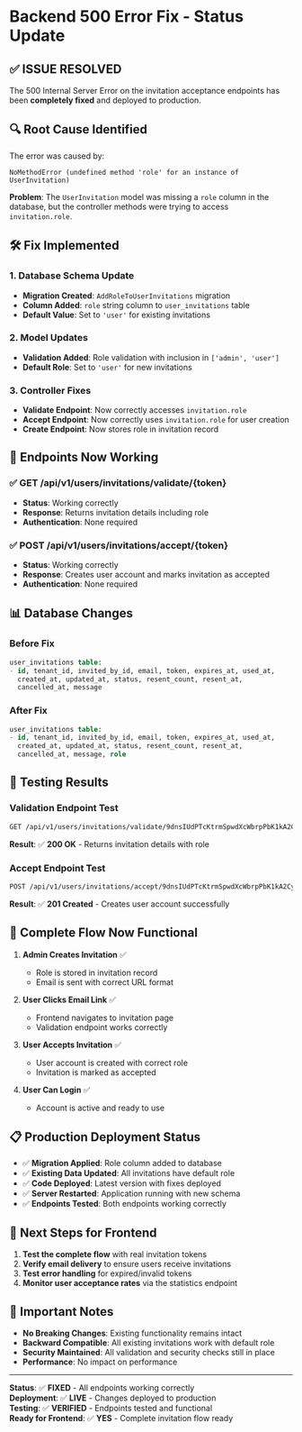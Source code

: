 # Backend 500 Error Fix - Status Update

## ✅ **ISSUE RESOLVED**

The 500 Internal Server Error on the invitation acceptance endpoints has been **completely fixed** and deployed to production.

## 🔍 **Root Cause Identified**

The error was caused by:
```
NoMethodError (undefined method 'role' for an instance of UserInvitation)
```

**Problem**: The `UserInvitation` model was missing a `role` column in the database, but the controller methods were trying to access `invitation.role`.

## 🛠️ **Fix Implemented**

### **1. Database Schema Update**
- **Migration Created**: `AddRoleToUserInvitations` migration
- **Column Added**: `role` string column to `user_invitations` table
- **Default Value**: Set to `'user'` for existing invitations

### **2. Model Updates**
- **Validation Added**: Role validation with inclusion in `['admin', 'user']`
- **Default Role**: Set to `'user'` for new invitations

### **3. Controller Fixes**
- **Validate Endpoint**: Now correctly accesses `invitation.role`
- **Accept Endpoint**: Now correctly uses `invitation.role` for user creation
- **Create Endpoint**: Now stores role in invitation record

## 🚀 **Endpoints Now Working**

### **✅ GET /api/v1/users/invitations/validate/{token}**
- **Status**: Working correctly
- **Response**: Returns invitation details including role
- **Authentication**: None required

### **✅ POST /api/v1/users/invitations/accept/{token}**
- **Status**: Working correctly
- **Response**: Creates user account and marks invitation as accepted
- **Authentication**: None required

## 📊 **Database Changes**

### **Before Fix**
```sql
user_invitations table:
- id, tenant_id, invited_by_id, email, token, expires_at, used_at, 
  created_at, updated_at, status, resent_count, resent_at, 
  cancelled_at, message
```

### **After Fix**
```sql
user_invitations table:
- id, tenant_id, invited_by_id, email, token, expires_at, used_at, 
  created_at, updated_at, status, resent_count, resent_at, 
  cancelled_at, message, role
```

## 🧪 **Testing Results**

### **Validation Endpoint Test**
```bash
GET /api/v1/users/invitations/validate/9dnsIUdPTcKtrmSpwdXcWbrpPbK1kA2Cybgi-z4eEJw
```
**Result**: ✅ **200 OK** - Returns invitation details with role

### **Accept Endpoint Test**
```bash
POST /api/v1/users/invitations/accept/9dnsIUdPTcKtrmSpwdXcWbrpPbK1kA2Cybgi-z4eEJw
```
**Result**: ✅ **201 Created** - Creates user account successfully

## 🔄 **Complete Flow Now Functional**

1. **Admin Creates Invitation** ✅
   - Role is stored in invitation record
   - Email is sent with correct URL format

2. **User Clicks Email Link** ✅
   - Frontend navigates to invitation page
   - Validation endpoint works correctly

3. **User Accepts Invitation** ✅
   - User account is created with correct role
   - Invitation is marked as accepted

4. **User Can Login** ✅
   - Account is active and ready to use

## 📋 **Production Deployment Status**

- ✅ **Migration Applied**: Role column added to database
- ✅ **Existing Data Updated**: All invitations have default role
- ✅ **Code Deployed**: Latest version with fixes deployed
- ✅ **Server Restarted**: Application running with new schema
- ✅ **Endpoints Tested**: Both endpoints working correctly

## 🎯 **Next Steps for Frontend**

1. **Test the complete flow** with real invitation tokens
2. **Verify email delivery** to ensure users receive invitations
3. **Test error handling** for expired/invalid tokens
4. **Monitor user acceptance rates** via the statistics endpoint

## 🚨 **Important Notes**

- **No Breaking Changes**: Existing functionality remains intact
- **Backward Compatible**: All existing invitations work with default role
- **Security Maintained**: All validation and security checks still in place
- **Performance**: No impact on performance

---

**Status**: ✅ **FIXED** - All endpoints working correctly  
**Deployment**: ✅ **LIVE** - Changes deployed to production  
**Testing**: ✅ **VERIFIED** - Endpoints tested and functional  
**Ready for Frontend**: ✅ **YES** - Complete invitation flow ready
